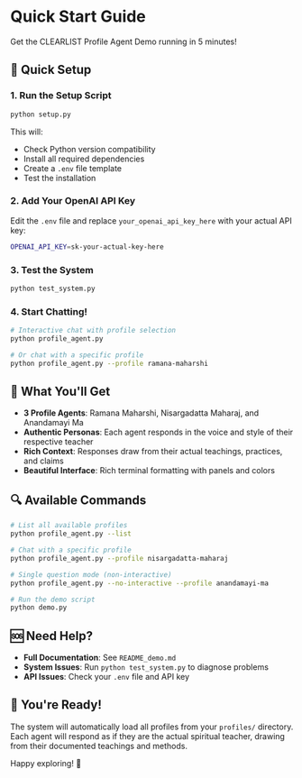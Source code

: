 # Quick Start Guide

Get the CLEARLIST Profile Agent Demo running in 5 minutes!

## 🚀 Quick Setup

### 1. Run the Setup Script
```bash
python setup.py
```

This will:
- Check Python version compatibility
- Install all required dependencies
- Create a `.env` file template
- Test the installation

### 2. Add Your OpenAI API Key
Edit the `.env` file and replace `your_openai_api_key_here` with your actual API key:
```bash
OPENAI_API_KEY=sk-your-actual-key-here
```

### 3. Test the System
```bash
python test_system.py
```

### 4. Start Chatting!
```bash
# Interactive chat with profile selection
python profile_agent.py

# Or chat with a specific profile
python profile_agent.py --profile ramana-maharshi
```

## 🎯 What You'll Get

- **3 Profile Agents**: Ramana Maharshi, Nisargadatta Maharaj, and Anandamayi Ma
- **Authentic Personas**: Each agent responds in the voice and style of their respective teacher
- **Rich Context**: Responses draw from their actual teachings, practices, and claims
- **Beautiful Interface**: Rich terminal formatting with panels and colors

## 🔍 Available Commands

```bash
# List all available profiles
python profile_agent.py --list

# Chat with a specific profile
python profile_agent.py --profile nisargadatta-maharaj

# Single question mode (non-interactive)
python profile_agent.py --no-interactive --profile anandamayi-ma

# Run the demo script
python demo.py
```

## 🆘 Need Help?

- **Full Documentation**: See `README_demo.md`
- **System Issues**: Run `python test_system.py` to diagnose problems
- **API Issues**: Check your `.env` file and API key

## 🎉 You're Ready!

The system will automatically load all profiles from your `profiles/` directory. Each agent will respond as if they are the actual spiritual teacher, drawing from their documented teachings and methods.

Happy exploring! 🙏
